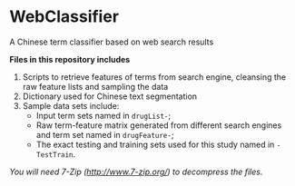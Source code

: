 WebClassifier
=============

A Chinese term classifier based on web search results

**Files in this repository includes** 

1. Scripts to retrieve features of terms from search engine, cleansing the raw feature lists and sampling the data
2. Dictionary used for Chinese text segmentation
3. Sample data sets include: 
    * Input term sets named in `drugList-`; 
    * Raw term-feature matrix generated from different search engines and term set named in `drugFeature-`; 
    * The exact testing and training sets used for this study named in `-TestTrain`.

*You will need 7-Zip (http://www.7-zip.org/) to decompress the files.*
